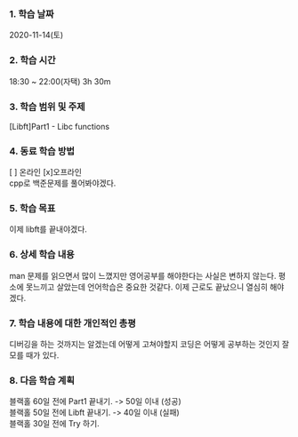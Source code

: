 ### 1. 학습 날짜 
2020-11-14(토)

### 2. 학습 시간
18:30 ~ 22:00(자택) 3h 30m

### 3. 학습 범위 및 주제
[Libft]Part1 - Libc functions

### 4. 동료 학습 방법 
[ ] 온라인 [x]오프라인 <br>
cpp로 백준문제를 풀어봐야겠다.

### 5. 학습 목표
이제 libft를 끝내야겠다.

### 6. 상세 학습 내용
man 문제를 읽으면서 많이 느꼈지만 영어공부를 해야한다는 사실은 변하지 않는다. 평소에 못느끼고 살았는데 언어학습은 중요한 것같다. 이제 근로도 끝났으니 열심히 해야겠다.

### 7. 학습 내용에 대한 개인적인 총평
디버깅을 하는 것까지는 알겠는데 어떻게 고쳐야할지 코딩은 어떻게 공부하는 것인지 잘 모를 때가 있다.

### 8. 다음 학습 계획
 블랙홀 60일 전에 Part1 끝내기. -> 50일 이내 (성공) <br>
 블랙홀 50일 전에 Libft 끝내기. -> 40일 이내 (실패) <br>
 블랙홀 30일 전에 Try 하기.